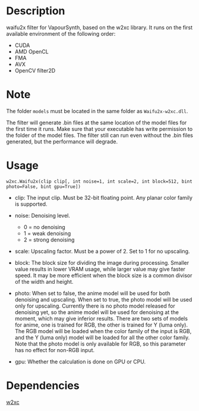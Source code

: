 Description
===========

waifu2x filter for VapourSynth, based on the w2xc library. It runs on the first available environment of the following order:
* CUDA
* AMD OpenCL
* FMA
* AVX
* OpenCV filter2D


Note
====
The folder `models` must be located in the same folder as `Waifu2x-w2xc.dll`.

The filter will generate .bin files at the same location of the model files for the first time it runs. Make sure that your executable has write permission to the folder of the model files. The filter still can run even without the .bin files generated, but the performance will degrade.


Usage
=====

    w2xc.Waifu2x(clip clip[, int noise=1, int scale=2, int block=512, bint photo=False, bint gpu=True])

* clip: The input clip. Must be 32-bit floating point. Any planar color family is supported.

* noise: Denoising level.
  * 0 = no denoising
  * 1 = weak denoising
  * 2 = strong denoising

* scale: Upscaling factor. Must be a power of 2. Set to 1 for no upscaling.

* block: The block size for dividing the image during processing. Smaller value results in lower VRAM usage, while larger value may give faster speed. It may be more efficient when the block size is a common divisor of the width and height.

* photo: When set to false, the anime model will be used for both denoising and upscaling. When set to true, the photo model will be used only for upscaling. Currently there is no photo model released for denoising yet, so the anime model will be used for denoising at the moment, which may give inferior results. There are two sets of models for anime, one is trained for RGB, the other is trained for Y (luma only). The RGB model will be loaded when the color family of the input is RGB, and the Y (luma only) model will be loaded for all the other color family. Note that the photo model is only available for RGB, so this parameter has no effect for non-RGB input.

* gpu: Whether the calculation is done on GPU or CPU.


Dependencies
============
[w2xc](https://github.com/tanakamura/waifu2x-converter-cpp)
